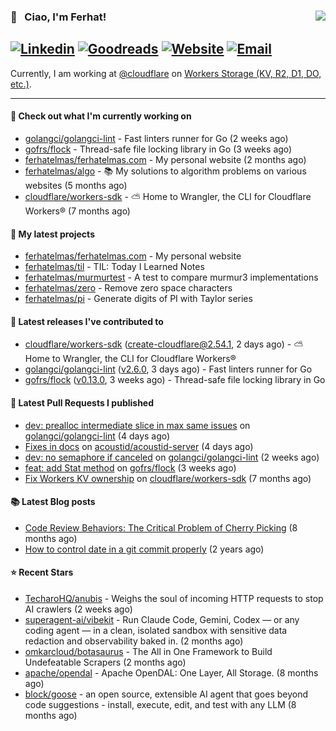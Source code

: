 ### 👋 &nbsp; Ciao, I'm Ferhat! <img align="right" src="https://komarev.com/ghpvc/?username=ferhatelmas" />
[![Linkedin](https://img.shields.io/badge/LinkedIn--_.svg?style=social&logo=linkedin)](https://www.linkedin.com/in/ferhatelmas/)
[![Goodreads](https://img.shields.io/badge/goodreads--_.svg?style=social&logo=goodreads)](https://www.goodreads.com/user/show/24238914-ferhat-elmas/)
[![Website](https://img.shields.io/badge/website--_.svg?style=social&logo=rss)](https://ferhatelmas.com/)
[![Email](https://img.shields.io/badge/email--_.svg?logo=Gmail&style=social)](mailto:elmas.ferhat@gmail.com)
-----------

Currently, I am working at [@cloudflare](https://github.com/cloudflare) on [Workers Storage (KV, R2, D1, DO, etc.)](https://developers.cloudflare.com/products/?product-group=Storage).







-----------
#### 👷 Check out what I'm currently working on

- [golangci/golangci-lint](https://github.com/golangci/golangci-lint) - Fast linters runner for Go (2 weeks ago)
- [gofrs/flock](https://github.com/gofrs/flock) - Thread-safe file locking library in Go (3 weeks ago)
- [ferhatelmas/ferhatelmas.com](https://github.com/ferhatelmas/ferhatelmas.com) - My personal website (2 months ago)
- [ferhatelmas/algo](https://github.com/ferhatelmas/algo) - :books: My solutions to algorithm problems on various websites (5 months ago)
- [cloudflare/workers-sdk](https://github.com/cloudflare/workers-sdk) - ⛅️ Home to Wrangler, the CLI for Cloudflare Workers® (7 months ago)

#### 🌱 My latest projects

- [ferhatelmas/ferhatelmas.com](https://github.com/ferhatelmas/ferhatelmas.com) - My personal website
- [ferhatelmas/til](https://github.com/ferhatelmas/til) - TIL: Today I Learned Notes
- [ferhatelmas/murmurtest](https://github.com/ferhatelmas/murmurtest) - A test to compare murmur3 implementations
- [ferhatelmas/zero](https://github.com/ferhatelmas/zero) - Remove zero space characters
- [ferhatelmas/pi](https://github.com/ferhatelmas/pi) - Generate digits of PI with Taylor series

#### 🚀 Latest releases I've contributed to

- [cloudflare/workers-sdk](https://github.com/cloudflare/workers-sdk) ([create-cloudflare@2.54.1](https://github.com/cloudflare/workers-sdk/releases/tag/create-cloudflare%402.54.1), 2 days ago) - ⛅️ Home to Wrangler, the CLI for Cloudflare Workers®
- [golangci/golangci-lint](https://github.com/golangci/golangci-lint) ([v2.6.0](https://github.com/golangci/golangci-lint/releases/tag/v2.6.0), 3 days ago) - Fast linters runner for Go
- [gofrs/flock](https://github.com/gofrs/flock) ([v0.13.0](https://github.com/gofrs/flock/releases/tag/v0.13.0), 3 weeks ago) - Thread-safe file locking library in Go

#### 🔨 Latest Pull Requests I published

- [dev: prealloc intermediate slice in max same issues](https://github.com/golangci/golangci-lint/pull/6156) on [golangci/golangci-lint](https://github.com/golangci/golangci-lint) (4 days ago)
- [Fixes in docs](https://github.com/acoustid/acoustid-server/pull/212) on [acoustid/acoustid-server](https://github.com/acoustid/acoustid-server) (4 days ago)
- [dev: no semaphore if canceled](https://github.com/golangci/golangci-lint/pull/6128) on [golangci/golangci-lint](https://github.com/golangci/golangci-lint) (2 weeks ago)
- [feat: add Stat method](https://github.com/gofrs/flock/pull/127) on [gofrs/flock](https://github.com/gofrs/flock) (3 weeks ago)
- [Fix Workers KV ownership](https://github.com/cloudflare/workers-sdk/pull/8693) on [cloudflare/workers-sdk](https://github.com/cloudflare/workers-sdk) (7 months ago)

#### 📚 Latest Blog posts

- [Code Review Behaviors: The Critical Problem of Cherry Picking](https://ferhatelmas.com/blog/code-review-behaviors-the-critical-problem-of-cherry-picking) (8 months ago)
- [How to control date in a git commit properly](https://ferhatelmas.com/blog/how-to-commit-in-the-past) (2 years ago)

#### ⭐ Recent Stars

- [TecharoHQ/anubis](https://github.com/TecharoHQ/anubis) - Weighs the soul of incoming HTTP requests to stop AI crawlers (2 weeks ago)
- [superagent-ai/vibekit](https://github.com/superagent-ai/vibekit) - Run Claude Code, Gemini, Codex — or any coding agent — in a clean, isolated sandbox with sensitive data redaction and observability baked in. (2 months ago)
- [omkarcloud/botasaurus](https://github.com/omkarcloud/botasaurus) - The All in One Framework to Build Undefeatable Scrapers (2 months ago)
- [apache/opendal](https://github.com/apache/opendal) - Apache OpenDAL: One Layer, All Storage. (8 months ago)
- [block/goose](https://github.com/block/goose) - an open source, extensible AI agent that goes beyond code suggestions - install, execute, edit, and test with any LLM (8 months ago)
